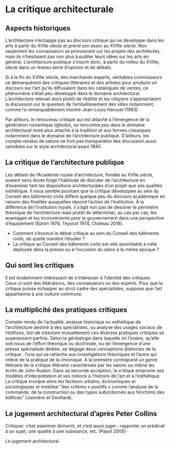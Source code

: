# La critique architecturale

## Aspects historiques

L’architecture n’échappe pas au discours critique qui se développe dans les arts à partir du XVIIe siècle et prend son essor au XVIIIe siècle. Non seulement les connaisseurs se prononcent sur les projets des architectes, mais ils n’hésitaient pas non plus à publier leurs idées sur les arts en général. L’architecture publique s’inscrit donc, à partir du milieu du XVIIIe, siècle dans un réseau serré d’opinion et de débats.

Si à la fin du XVIIIe siècle, des marchands experts, véritables *connoisseurs* se démarquèrent des critiques littéraires et des artistes pour produire un discours sur l’art qu’ils diffusaient dans les catalogues de ventes, ce phénomène s’était peu développé dans le domaine architectural. L’architecture relevait alors plutôt de l’édilité et les citoyens s’appropriaient la discussion sur la question de l’embellissement des villes notamment, comme l’a remarquablement montré Jean-Louis Harouel (1993).

Par ailleurs, le renouveau critique qui est attaché à l’émergence de la génération romantique (@todo), se rencontre peu dans le domaine architectural resté plus attaché à la tradition et aux formes classiques notamment dans le domaine de l’architecture publique. D’ailleurs, les compte-rendus de salons ne font pas transparaître des discussion aussi sensibles sur le style architectural avant 1840.

## La critique de l’architecture publique

Les débats de l’Académie royale d’architecture, fondée au XVIIe siècle, avaient sans doute forgé l’habitude de discuter de l’architecture en d’examiner tant les dispositions architecturales d’un projet que ses qualités esthétique. Il nous semble pourtant que la critique développée au sein du Conseil des bâtiments civils diffère quelque peu du discours académique en raisons des finalités auxquelles répond l’action de l’institution. À la différence de l’institution royale, il s’agit non pas de dessiner le périmètre théorique de l’architecture mais plutôt de déterminer, au cas par cas, les avantages et les inconvénients pour le gouvernement dans une perspective d’équipement (Epron 1974, Teyssot 1974, Chateau 2016).

- Comment s’énonce le débat critique au sein du Conseil des bâtiments civils, de quelle manière l’étudier ?
- La critique au Conseil des bâtiments civils est-elle assimilable à celle déployée dans la presse ou à l’occasion du salon à la même époque ?

## Qui sont les critiques

Il est évidemment intéressant de s’intéresser à l’identité des critiques. Ceux-ci sont des littérateurs, des connaisseurs ou des experts. Pour que la critique puisse échapper au strict cadre des spécialistes, suppose que l’art appartienne à une culture commune.

## La multiplicité des pratiques critiques

Compte-rendu de l’actualité, analyse historique ou esthétique de l’architecture destiné à des spécialistes, ou analyse des usages sociaux de l’édifices, loin de s’exclure mutuellement ces diverses pratiques critiques se superposent parfois. Selon la généalogie dans laquelle on l’insère, qu’elle soit issus de l’effort théorique ou doctrinale, ou de l’émergence d’une presse spécialisée dédiée, se dégage deux conceptions distinctes de la critique : l’une qui se rattache aux investigations théoriques et l’autre qui relève de la pratique de la chronique. À la première correspond un genre littéraire de la critique littéraire caractérisée par les salons ou même les écrits de John Ruskin. Dans sa seconde acception, la critique emprunte ses modèles d’interprétation et ses notions à l’histoire de l’art et à l’esthétique. La critique invoque alors les facteurs urbains, économiques et sociologiques et mobilise "des critères « positifs » comme l’analyse de la commande, de la construction ou des types subordonnés aux fonctions des édifices" (Jannière et Devillard).



## Le jugement architectural d’après Peter Collins

Critiquer, c’est examiner (*krinein*), et c’est aussi juger : rapporter un prédicat à un sujet, une qualité à une substance, etc. (Payot 2005)

Le jugement architectural



